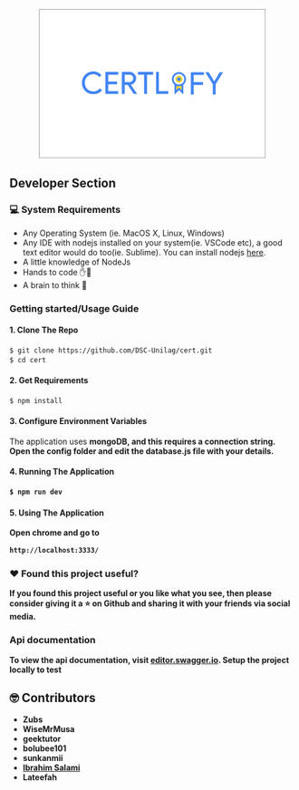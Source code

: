 <p align="center">
	<img src="certlify png.png" width="400">
</p>

##  Developer Section

###  💻 System Requirements
*  Any Operating System (ie. MacOS X, Linux, Windows)
*  Any IDE with nodejs installed on your system(ie. VSCode etc), a good text editor would do too(ie. Sublime). You can install nodejs [here](https://nodejs.org).
*  A little knowledge of NodeJs
*  Hands to code ✋🤚
*  A brain to think 🧠

###  Getting started/Usage Guide

####  1. Clone The Repo
```sh
$ git clone https://github.com/DSC-Unilag/cert.git
$ cd cert
```

####  2. Get Requirements
```sh
$ npm install
```

####  3. Configure Environment Variables
The application uses <strong>mongoDB<strong>, and this requires a connection string. Open the config folder and edit the database.js file with your details.

####  4. Running The Application
```sh
$ npm run dev
```

####  5. Using The Application
Open chrome and go to
```sh
http://localhost:3333/
```

### :heart: Found this project useful?
If you found this project useful or you like what you see, then please consider giving it a :star: on Github and sharing it with your friends via social media.

###  Api documentation

To view the api documentation, visit [editor.swagger.io](https://app.swaggerhub.com/apis-docs/DSC-cert-gen/certificate-generator/1.0.0). Setup the project locally to test

##  🤓 Contributors
*  **Zubs**
*  **WiseMrMusa**
*  **geektutor**
*  **bolubee101**
*  **sunkanmii**
*  **[Ibrahim Salami](https://www.behance.net/ibrahimsalami)**
*  **Lateefah**
